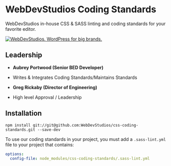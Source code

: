 # WebDevStudios Coding Standards

WebDevStudios in-house CSS & SASS linting and coding standards for your favorite editor.

<a href="https://webdevstudios.com/contact/"><img src="https://webdevstudios.com/wp-content/uploads/2018/04/wds-github-banner.png" alt="WebDevStudios. WordPress for big brands."></a>

## Leadership

- __Aubrey Portwood (Senior BED Developer)__
+ Writes & Integrates Coding Standards/Maintains Standards
- __Greg Rickaby (Director of Engineering)__
+ High level Approval / Leadership

## Installation

`npm install git://git@github.com:WebDevStudios/css-coding-standards.git --save-dev`

To use our coding standards in your project, you must add a `.sass-lint.yml` file to your project that contains:

```yml
options:
  config-file: node_modules/css-coding-standards/.sass-lint.yml
```
